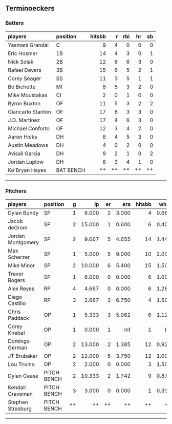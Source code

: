 ## Terminoeckers

### Batters

 
|players           |position  | hitsbb|  r| rbi| hr| sb| 
|:-----------------|:---------|------:|--:|---:|--:|--:| 
|Yasmani Grandal   |C         |      9|  4|   0|  0|  0| 
|Eric Hosmer       |1B        |     14|  4|   3|  0|  1| 
|Nick Solak        |2B        |     12|  6|   6|  3|  0| 
|Rafael Devers     |3B        |     15|  6|   5|  2|  1| 
|Corey Seager      |SS        |     11|  3|   5|  1|  1| 
|Bo Bichette       |MI        |      8|  5|   3|  2|  0| 
|Mike Moustakas    |CI        |      2|  0|   1|  0|  0| 
|Byron Buxton      |OF        |     11|  5|   3|  2|  2| 
|Giancarlo Stanton |OF        |     17|  8|   3|  3|  0| 
|J.D. Martinez     |OF        |     17|  4|   6|  3|  0| 
|Michael Conforto  |OF        |     12|  3|   4|  2|  0| 
|Aaron Hicks       |DH        |      8|  4|   5|  3|  0| 
|Austin Meadows    |DH        |      4|  0|   2|  0|  0| 
|Avisail Garcia    |DH        |      9|  2|   1|  0|  2| 
|Jordan Luplow     |DH        |      8|  3|   4|  1|  0| 
|Ke'Bryan Hayes    |BAT BENCH |     **| **|  **| **| **| 


* * *

### Pitchers

 
|players           |position    |  g|     ip| er|   era| hitsbb|  whip| so|  w| sv| 
|:-----------------|:-----------|--:|------:|--:|-----:|------:|-----:|--:|--:|--:| 
|Dylan Bundy       |SP          |  1|  6.000|  2| 3.000|      4| 0.667|  6|  0|  0| 
|Jacob deGrom      |SP          |  2| 15.000|  1| 0.600|      6| 0.400| 24|  1|  0| 
|Jordan Montgomery |SP          |  2|  9.667|  5| 4.655|     14| 1.448|  6|  0|  0| 
|Max Scherzer      |SP          |  1|  5.000|  5| 9.000|     10| 2.000|  5|  0|  0| 
|Mike Minor        |SP          |  2| 10.000|  6| 5.400|     15| 1.500| 15|  1|  0| 
|Trevor Rogers     |SP          |  1|  6.000|  0| 0.000|      6| 1.000|  7|  1|  0| 
|Alex Reyes        |RP          |  4|  4.667|  0| 0.000|      6| 1.286|  8|  1|  3| 
|Diego Castillo    |RP          |  3|  2.667|  2| 6.750|      4| 1.500|  4|  0|  2| 
|Chris Paddack     |OP          |  1|  5.333|  3| 5.062|      6| 1.125|  5|  0|  0| 
|Corey Knebel      |OP          |  1|  0.000|  1|   Inf|      1|   Inf|  0|  0|  0| 
|Domingo German    |OP          |  2| 13.000|  2| 1.385|     12| 0.923| 12|  2|  0| 
|JT Brubaker       |OP          |  2| 12.000|  5| 3.750|     12| 1.000| 12|  0|  0| 
|Lou Trivino       |OP          |  2|  2.000|  0| 0.000|      3| 1.500|  2|  0|  2| 
|Dylan Cease       |PITCH BENCH |  2| 10.333|  2| 1.742|      9| 0.871| 14|  1|  0| 
|Kendall Graveman  |PITCH BENCH |  3|  3.000|  0| 0.000|      1| 0.333|  4|  0|  1| 
|Stephen Strasburg |PITCH BENCH | **|     **| **|    **|     **|    **| **| **| **| 


* * *


